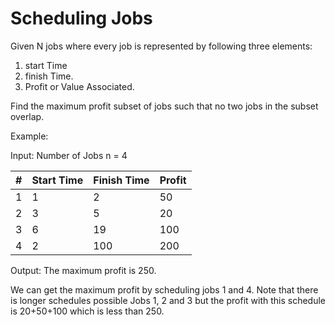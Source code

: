 # Scheduling Jobs
Given N jobs where every job is represented by following three elements:

1. start Time
1. finish Time.
1. Profit or Value Associated.

Find the maximum profit subset of jobs such that no two jobs in the subset overlap.

Example:

Input: Number of Jobs n = 4

| # | Start Time | Finish Time | Profit |
|---|------------|-------------| -------|
| 1 | 1          | 2           | 50     |
| 2 | 3          | 5           | 20     |
| 3 | 6          | 19          | 100    |
| 4 | 2          | 100         | 200    | 

Output: The maximum profit is 250.

We can get the maximum profit by scheduling jobs 1 and 4. Note that there is 
longer schedules possible Jobs 1, 2 and 3  but the profit with this
schedule is 20+50+100 which is less than 250.